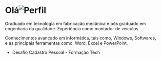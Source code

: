 # Olá![Perfil](https://user-images.githubusercontent.com/89284120/131274217-0593ca02-8815-4926-9b54-623eb715ac48.jpg)

Graduado em tecnologia em fabricação mecânica e pós graduado em engenharia da qualidade. Experiência como montador de veículos.

Conhecimentos avançado em informática, tais como, Windows, Softwares, e as principais ferramentas como, Word, Excel e PowerPoint.

- Desafio Cadastro Pessoal -  Formação Tech

